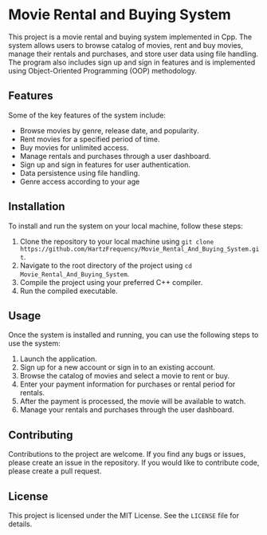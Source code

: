 # Movie Rental and Buying System

This project is a movie rental and buying system implemented in Cpp. The system allows users to browse catalog of movies, rent and buy movies, manage their rentals and purchases, and store user data using file handling. The program also includes sign up and sign in features and is implemented using Object-Oriented Programming (OOP) methodology.

## Features

Some of the key features of the system include:

- Browse movies by genre, release date, and popularity.
- Rent movies for a specified period of time.
- Buy movies for unlimited access.
- Manage rentals and purchases through a user dashboard.
- Sign up and sign in features for user authentication.
- Data persistence using file handling.
- Genre access according to your age

## Installation

To install and run the system on your local machine, follow these steps:

1. Clone the repository to your local machine using `git clone https://github.com/HartzFrequency/Movie_Rental_And_Buying_System.git`.
2. Navigate to the root directory of the project using `cd Movie_Rental_And_Buying_System`.
3. Compile the project using your preferred C++ compiler.
4. Run the compiled executable.

## Usage

Once the system is installed and running, you can use the following steps to use the system:

1. Launch the application.
2. Sign up for a new account or sign in to an existing account.
3. Browse the catalog of movies and select a movie to rent or buy.
4. Enter your payment information for purchases or rental period for rentals.
5. After the payment is processed, the movie will be available to watch.
6. Manage your rentals and purchases through the user dashboard.

## Contributing

Contributions to the project are welcome. If you find any bugs or issues, please create an issue in the repository. If you would like to contribute code, please create a pull request.

## License

This project is licensed under the MIT License. See the `LICENSE` file for details.
